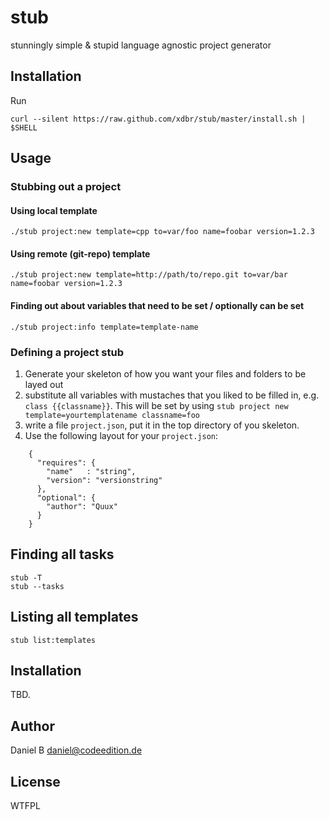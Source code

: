 stub
====

stunningly simple & stupid language agnostic project generator

## Installation
Run
    
    curl --silent https://raw.github.com/xdbr/stub/master/install.sh | $SHELL

## Usage

### Stubbing out a project

#### Using local template

    ./stub project:new template=cpp to=var/foo name=foobar version=1.2.3

#### Using remote (git-repo) template

    ./stub project:new template=http://path/to/repo.git to=var/bar name=foobar version=1.2.3

#### Finding out about variables that need to be set / optionally can be set

    ./stub project:info template=template-name

### Defining a project stub

1. Generate your skeleton of how you want your files and folders to be layed out
2. substitute all variables with mustaches that you liked to be filled in, e.g. `class {{classname}}`. This will be set by using `stub project new template=yourtemplatename classname=foo`
3. write a file `project.json`, put it in the top directory of you skeleton.
4. Use the following layout for your `project.json`:

```
    {
      "requires": {
        "name"   : "string",
        "version": "versionstring"
      },
      "optional": {
        "author": "Quux"
      }
    }
```

## Finding all tasks

    stub -T
    stub --tasks

## Listing all templates

    stub list:templates

## Installation

TBD.

## Author

Daniel B <daniel@codeedition.de>

## License

WTFPL
